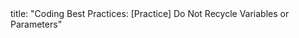 <frontmatter>
title: "Coding Best Practices: [Practice] Do Not Recycle Variables or Parameters"
</frontmatter>

<include src="unit-inPage-asFlat.md" boilerplate />